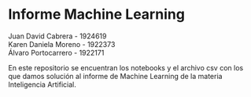 # Informe Machine Learning

Juan David Cabrera      -   1924619<br />
Karen Daniela Moreno    -   1922373<br />
Álvaro Portocarrero     -   1922171<br />

En este repositorio se encuentran los notebooks y el archivo csv con los que damos solución al informe de Machine Learning de la materia Inteligencia Artificial.


